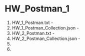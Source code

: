 # HW_Postman_1
1) HW_1_Postman.txt - 
2) HW_1_Postman_Collection.json -
3) HW_2_Postman.txt - 
4) HW_2_Postman_Collection.json -
5)
6)
